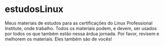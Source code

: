 # estudosLinux
Meus materiais de estudos para as certificações do Linux Professional Institute, onde trabalho. 
Todos os materiais podem, e devem, ser usados por todos os que também estão nessa árdua jornada. Por favor, revisem e melhorem os materiais. Eles também são de vocês!

